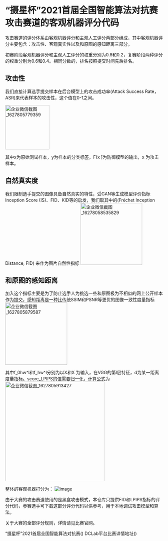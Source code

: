# “摄星杯”2021首届全国智能算法对抗赛攻击赛道的客观机器评分代码

攻击赛道的评分体系由客观机器评分和主观人工评分两部分组成，其中客观机器评分主要包含：攻击性、客观真实性以及和原图的感知距离三部分。

初赛阶段客观机器评分和主观人工评分的权重分别为0.8和0.2，复赛阶段两种评分的权重分别为0.6和0.4。相同分数的，排名按照提交时间先后排名。

## 攻击性

我们直接计算选手提交样本在后台模型上的攻击成功率(Attack Success Rate，ASR)来代表样本的攻击性，这个值在0-1之间。


<img width="141" alt="企业微信截图_1627805779359" src="https://user-images.githubusercontent.com/17867054/127764318-7058ede9-034f-4de1-bf4e-40665cce2f7e.png">

其中x为原始测试样本，y为样本的分类标签，Ϝ(x ̂)为防御模型的输出，x ̂为攻击样本。

## 自然真实度

我们限制选手提交的图像具备自然真实的特性，受GAN等生成模型评价指标Inception Score (IS)、FID、KID等的启发，我们取其中的(Fréchet Inception Distance, FID) 来作为图片自然性指标
<img width="197" alt="企业微信截图_16278058535829" src="https://user-images.githubusercontent.com/17867054/127764360-1da0362b-2cb8-4f25-babe-5d0d3400aa42.png">


## 和原图的感知距离

加入这个指标主要是为了防止选手人为挑选一些和原图极为不相似的网上公开样本作为提交，感知距离是一种比传统SSIM和PSNR等更优的图像一致性度量指标
<img width="198" alt="企业微信截图_1627805879587" src="https://user-images.githubusercontent.com/17867054/127764371-58202c0b-69c6-4ee2-b992-ff600206f707.png">

其中f_0hw^l和f_hw^l分别为以X和X ̂为输入，在VGG的第l层特征，d为某一距离度量指标。score_LPIPS的值需要归一化，计算公式为
<img width="317" alt="企业微信截图_1627805913427" src="https://user-images.githubusercontent.com/17867054/127764391-1ecc7590-b6f9-4f83-bd1d-fc74910abfe0.png">

整体的客观机器打分为：
![image](https://user-images.githubusercontent.com/17867054/127764405-95930038-f281-415a-95bd-80d102a662de.png)

由于大赛的攻击赛道使用的是黑盒攻击模式，本仓库只提供FID和LPIPS指标的评分代码，参赛选手可下载这部分评分代码以供参考，用于本地调试攻击模型和算法。

关于大赛的全部评分规则，详情请见比赛官网。

“摄星杯”2021首届全国智能算法对抗赛()
DCLab平台比赛详情地址()
